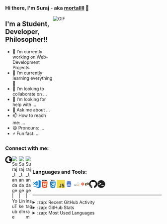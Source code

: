 <!-- ### Hi there 👋 -->

<!--
**mortallll/mortallll** is a ✨ _special_ ✨ repository because its `README.md` (this file) appears on your GitHub profile.

Here are some ideas to get you started:

- 🔭 I’m currently working on ...
- 🌱 I’m currently learning ...
- 👯 I’m looking to collaborate on ...
- 🤔 I’m looking for help with ...
- 💬 Ask me about ...
- 📫 How to reach me: ...
- 😄 Pronouns: ...
- ⚡ Fun fact: ...
-->

### Hi there, I'm Suraj - aka [mortallll][website] 👋

<img align="right" alt="GIF" src="https://uploads-ssl.webflow.com/5e3ce2ec7f6e53c045fe7cfa/603dd7815e7536a962af11bd_Frame-157.png" width="350" height="350" />

## I'm a Student, Developer, Philosopher!!

- 🔭 I’m currently working on Web-Development Projects
- 🌱 I’m currently learning everything 🤣
- 👯 I’m looking to collaborate on ...
- 🤔 I’m looking for help with ...
- 💬 Ask me about ...
- 📫 How to reach me: ...
- 😄 Pronouns: ...
- ⚡ Fun fact: ...

### Connect with me:

[<img align="left" alt="salandage.com" width="22px" src="https://raw.githubusercontent.com/iconic/open-iconic/master/svg/globe.svg" />][website]
[<img align="left" alt="Suraj_Landage | YouTube" width="22px" src="https://image.flaticon.com/icons/png/128/1384/1384060.png" />][youtube]
<!-- [<img align="left" alt="Suraj_Landage | Twitter" width="22px" src="https://image.flaticon.com/icons/png/128/733/733579.png" />][twitter] -->
[<img align="left" alt="Suraj_Landage | LinkedIn" width="22px" src="https://cdn.jsdelivr.net/npm/simple-icons@v3/icons/linkedin.svg" />][linkedin]
[<img align="left" alt="Suraj_Landage | Instagram" width="22px" src="https://image.flaticon.com/icons/png/128/2111/2111463.png"/>][instagram]

<br />

### Languages and Tools:

[<img align="left" alt="Visual Studio Code" width="26px" src="https://raw.githubusercontent.com/github/explore/80688e429a7d4ef2fca1e82350fe8e3517d3494d/topics/visual-studio-code/visual-studio-code.png" />][webdevplaylist]
[<img align="left" alt="HTML5" width="26px" src="https://raw.githubusercontent.com/github/explore/80688e429a7d4ef2fca1e82350fe8e3517d3494d/topics/html/html.png" />][webdevplaylist]
[<img align="left" alt="CSS3" width="26px" src="https://raw.githubusercontent.com/github/explore/80688e429a7d4ef2fca1e82350fe8e3517d3494d/topics/css/css.png" />][cssplaylist]
<!-- [<img align="left" alt="Sass" width="26px" src="https://raw.githubusercontent.com/github/explore/80688e429a7d4ef2fca1e82350fe8e3517d3494d/topics/sass/sass.png" />][cssplaylist] -->
[<img align="left" alt="JavaScript" width="26px" src="https://raw.githubusercontent.com/github/explore/80688e429a7d4ef2fca1e82350fe8e3517d3494d/topics/javascript/javascript.png" />][jsplaylist]
<!-- [<img align="left" alt="React" width="26px" src="https://raw.githubusercontent.com/github/explore/80688e429a7d4ef2fca1e82350fe8e3517d3494d/topics/react/react.png" />][reactplaylist] -->
<!-- [<img align="left" alt="Gatsby" width="26px" src="https://raw.githubusercontent.com/github/explore/e94815998e4e0713912fed477a1f346ec04c3da2/topics/gatsby/gatsby.png" />][webdevplaylist] -->
<!-- [<img align="left" alt="GraphQL" width="26px" src="https://raw.githubusercontent.com/github/explore/80688e429a7d4ef2fca1e82350fe8e3517d3494d/topics/graphql/graphql.png" />][webdevplaylist] -->
<!-- [<img align="left" alt="Node.js" width="26px" src="https://raw.githubusercontent.com/github/explore/80688e429a7d4ef2fca1e82350fe8e3517d3494d/topics/nodejs/nodejs.png" />][webdevplaylist] -->
<!-- [<img align="left" alt="Deno" width="26px" src="https://raw.githubusercontent.com/github/explore/361e2821e2dea67711cde99c9c40ed357061cf27/topics/deno/deno.png" />][webdevplaylist] -->
[<img align="left" alt="SQL" width="26px" src="https://raw.githubusercontent.com/github/explore/80688e429a7d4ef2fca1e82350fe8e3517d3494d/topics/sql/sql.png" />][webdevplaylist]
[<img align="left" alt="MySQL" width="26px" src="https://raw.githubusercontent.com/github/explore/80688e429a7d4ef2fca1e82350fe8e3517d3494d/topics/mysql/mysql.png" />][webdevplaylist]
<!-- [<img align="left" alt="MongoDB" width="26px" src="https://raw.githubusercontent.com/github/explore/80688e429a7d4ef2fca1e82350fe8e3517d3494d/topics/mongodb/mongodb.png" />][webdevplaylist] -->
[<img align="left" alt="Git" width="26px" src="https://raw.githubusercontent.com/github/explore/80688e429a7d4ef2fca1e82350fe8e3517d3494d/topics/git/git.png" />][webdevplaylist]
[<img align="left" alt="GitHub" width="26px" src="https://raw.githubusercontent.com/github/explore/78df643247d429f6cc873026c0622819ad797942/topics/github/github.png" />][webdevplaylist]
[<img align="left" alt="Terminal" width="26px" src="https://raw.githubusercontent.com/github/explore/80688e429a7d4ef2fca1e82350fe8e3517d3494d/topics/terminal/terminal.png" />][webdevplaylist]

<br />
<br />

---

<details>
  <summary>:zap: Recent GitHub Activity</summary>
  
<!--START_SECTION:activity-->
1. 🗣 Commented on [#1](https://github.com/mortallll/portfolio-sass/issues/1) in [mortallll/portfolio-sass](https://github.com/mortallll/portfolio-sass)
2. 🎉 Merged PR [#1](https://github.com/mortallll/portfolio-sass/pull/1) in [mortallll/portfolio-sass](https://github.com/mortallll/portfolio-sass)
3. 🗣 Commented on [#10](https://github.com/mortallll/mortallll-vscode-theme/issues/10) in [mortallll/mortallll-vscode-theme](https://github.com/mortallll/mortallll-vscode-theme)
4. 🗣 Commented on [#11](https://github.com/mortallll/mortallll-vscode-theme/issues/11) in [mortallll/mortallll-vscode-theme](https://github.com/mortallll/mortallll-vscode-theme)
5. ❌ Closed PR [#1](https://github.com/mortallll/spotify-now-playing/pull/1) in [mortallll/spotify-now-playing](https://github.com/mortallll/spotify-now-playing)
<!--END_SECTION:activity-->

</details>

<details>
  <summary>:zap: GitHub Stats</summary>

  <img align="left" alt="Suraj's GitHub Stats" src="https://github-readme-stats.vercel.app/api?username=mortallll&show_icons=true&hide_border=true&theme=radical" />

</details>

<details>
  <summary>:zap: Most Used Languages</summary>

<img align="left" alt="Suraj's GitHub Top Languages" src="https://github-readme-stats.vercel.app/api/top-langs/?username=mortallll&show_icons=true&hide_border=true&theme=radical"/>

</details>

[website]: https://mortallll.com
<!-- [twitter]: https://twitter.com/salandage -->
[youtube]: https://youtube.com/mortallll
[instagram]: https://instagram.com/mortallll_
[linkedin]: https://linkedin.com/in/surajlandage
[twitter]: https://twitter.com/mortallll
[webdevplaylist]: https://www.youtube.com/
[jsplaylist]: https://www.youtube.com/
[cssplaylist]: https://www.youtube.com/
